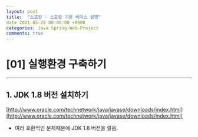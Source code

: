```yaml
---
layout: post
title:  "스프링 - 스프링 기본 베이스 설명"
date 2021-05-28 00:00:00 +0900
categories: Java Spring-Web-Project
comments: true
---
```


# 

# [01] 실행환경 구축하기

---



## 1. JDK 1.8 버전 설치하기 

[﻿http://www.oracle.com/technetwork/java/javase/downloads/index.html](http://www.oracle.com/technetwork/java/javase/downloads/index.html)

- 여러 호환적인 문제때문에 JDK 1.8 버전을 깔음.





# 